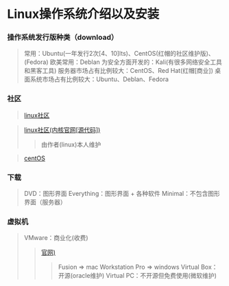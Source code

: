 # Linux操作系统介绍以及安装
### 操作系统发行版种类（download）
> 常用：Ubuntu(一年发行2次[4、10]lts)、CentOS(红帽的社区维护版)、(Fedora)
> 欧美常用：Deblan
> 为安全方面开发的：Kali(有很多网络安全工具和黑客工具)
> 服务器市场占有比例较大：CentOS、Red Hat(红帽[商业])
> 桌面系统市场占有比例较大：Ubuntu、Deblan、Fedora


### 社区
> [linux社区](https://www.linux.org)

> [linux社区(内核官网[源代码])](https://www.kernel.org)
>> 由作者(linux)本人维护

> [centOS](https://www.centos.org/download)

### 下载
> DVD：图形界面
> Everything：图形界面 + 各种软件
> Minimal：不包含图形界面（服务器）

### 虚拟机
> VMware：商业化(收费)
>> [官网)](http://vmware.com/cn.html)
>>> Fusion => mac
>>> Workstation Pro => windows
> Virtual Box：开源(oracle维护)
> Virtual PC：不开源但免费使用(微软维护)